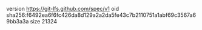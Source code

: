 version https://git-lfs.github.com/spec/v1
oid sha256:f6492ea6f6fc426da8d129a2a2da5fe43c7b2110751a1abf69c3567a69bb3a3a
size 21324
